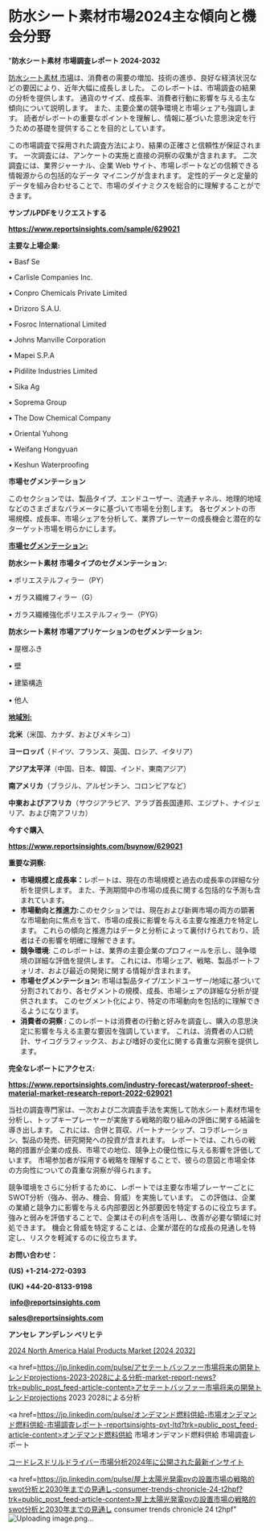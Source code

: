 # 防水シート素材市場2024主な傾向と機会分野

"<strong>防水シート素材 市場調査レポート 2024-2032</strong>

<a href=https://www.reportsinsights.com/sample/629021>防水シート素材 市場</a>は、消費者の需要の増加、技術の進歩、良好な経済状況などの要因により、近年大幅に成長しました。 このレポートは、市場調査の結果の分析を提供します。 通貨のサイズ、成長率、消費者行動に影響を与える主な傾向について説明します。 また、主要企業の競争環境と市場シェアも強調します。 読者がレポートの重要なポイントを理解し、情報に基づいた意思決定を行うための基礎を提供することを目的としています。

この市場調査で採用された調査方法により、結果の正確さと信頼性が保証されます。 一次調査には、アンケートの実施と直接の洞察の収集が含まれます。 二次調査には、業界ジャーナル、企業 Web サイト、市場レポートなどの信頼できる情報源からの包括的なデータ マイニングが含まれます。 定性的データと定量的データを組み合わせることで、市場のダイナミクスを総合的に理解することができます。

<strong><b>サンプルPDFをリクエストする</b></strong>

<a href=https://www.reportsinsights.com/sample/629021><strong><u>https://www.reportsinsights.com/sample/629021</u></strong></a>

<strong>主要な上場企業:</strong>

• Basf Se

• Carlisle Companies Inc.

• Conpro Chemicals Private Limited

• Drizoro S.A.U.

• Fosroc International Limited

• Johns Manville Corporation

• Mapei S.P.A

• Pidilite Industries Limited

• Sika Ag

• Soprema Group

• The Dow Chemical Company

• Oriental Yuhong

• Weifang Hongyuan

• Keshun Waterproofing

<strong>市場セグメンテーション</strong>

このセクションでは、製品タイプ、エンドユーザー、流通チャネル、地理的地域などのさまざまなパラメータに基づいて市場を分割します。 各セグメントの市場規模、成長率、市場シェアを分析して、業界プレーヤーの成長機会と潜在的なターゲット市場を明らかにします。

<strong><u>市場セグメンテーション</u></strong><strong><u>:</u></strong>

<strong>防水シート素材 市場タイプのセグメンテーション:</strong>

• ポリエステルフィラー（PY）

• ガラス繊維フィラー（G）

• ガラス繊維強化ポリエステルフィラー（PYG）

<strong>防水シート素材 市場アプリケーションのセグメンテーション:</strong>

• 屋根ふき

• 壁

• 建築構造

• 他人

<strong><u>地域別</u></strong><strong><u>:</u></strong>

<strong>北米</strong>（米国、カナダ、およびメキシコ）

<strong>ヨーロッパ</strong>（ドイツ、フランス、英国、ロシア、イタリア）

<strong>アジア太平洋</strong>（中国、日本、韓国、インド、東南アジア）

<strong>南アメリカ</strong>（ブラジル、アルゼンチン、コロンビアなど）

<strong>中東およびアフリカ</strong>（サウジアラビア、アラブ首長国連邦、エジプト、ナイジェリア、および南アフリカ）

<strong>今すぐ購入</strong>

<a href=https://www.reportsinsights.com/buynow/629021><strong><u>https://www.reportsinsights.com/buynow/629021</u></strong></a>

<strong>重要な洞察:</strong>
<ul>
  <li><strong>市場規模と成長率：</strong>レポートは、現在の市場規模と過去の成長率の詳細な分析を提供します。 また、予測期間中の市場の成長に関する包括的な予測も含まれています。</li>
  <li><strong>市場動向と推進力:</strong>このセクションでは、現在および新興市場の両方の顕著な市場動向に焦点を当て、市場の成長に影響を与える主要な推進力を特定します。 これらの傾向と推進力はデータと分析によって裏付けられており、読者はその影響を明確に理解できます。</li>
  <li><strong>競争環境</strong>: このレポートは、業界の主要企業のプロフィールを示し、競争環境の詳細な評価を提供します。 これには、市場シェア、戦略、製品ポートフォリオ、および最近の開発に関する情報が含まれます。</li>
  <li><strong>市場セグメンテーション: </strong>市場は製品タイプ/エンドユーザー/地域に基づいて分割されており、各セグメントの規模、成長、市場シェアの詳細な分析が提供されます。 このセグメント化により、特定の市場動向を包括的に理解できるようになります。</li>
  <li><strong>消費者の洞察 : </strong>このレポートは消費者の行動と好みを調査し、購入の意思決定に影響を与える主要な要因を強調しています。 これは、消費者の人口統計、サイコグラフィックス、および嗜好の変化に関する貴重な洞察を提供します。</li>
</ul>
<strong>完全なレポートにアクセス:</strong>

<a href=https://www.reportsinsights.com/industry-forecast/waterproof-sheet-material-market-research-report-2022-629021><strong><u><b>https://www.reportsinsights.com/industry-forecast/waterproof-sheet-material-market-research-report-2022-629021</b></u></strong></a>

当社の調査専門家は、一次および二次調査手法を実施して防水シート素材市場を分析し、トップキープレーヤーが実施する戦略的取り組みの評価に関する結論を導き出します。 これには、合併と買収、パートナーシップ、コラボレーション、製品の発売、研究開発への投資が含まれます。 レポートでは、これらの戦略的措置が企業の成長、市場での地位、競争上の優位性に与える影響を評価しています。 市場参加者が採用する戦略を理解することで、彼らの意図と市場全体の方向性についての貴重な洞察が得られます。

競争環境をさらに分析するために、レポートでは主要な市場プレーヤーごとにSWOT分析（強み、弱み、機会、脅威）を実施しています。 この評価は、企業の業績と競争力に影響を与える内部要因と外部要因を特定するのに役立ちます。 強みと弱みを評価することで、企業はその利点を活用し、改善が必要な領域に対処できます。 機会と脅威を特定することは、企業が潜在的な成長の見通しを特定し、リスクを軽減するのに役立ちます。

<strong>お問い合わせ：</strong>

<strong>(US) +1-214-272-0393</strong>

<strong>(UK) +44-20-8133-9198</strong>

<strong> </strong><a href=info@reportsinsights.com><strong><u>info@reportsinsights.com</u></strong></a>

<a href=sales@reportsinsights.com><strong><u>sales@reportsinsights.com</u></strong></a>

<strong>アンセレ アンデレン ベリヒテ</strong>

<a href=https://www.linkedin.com/pulse/2024-north-america-halal-products-market-size-dzoqf/>2024 North America Halal Products Market [2024 2032]</a>

<a href=https://jp.linkedin.com/pulse/アセテートバッファー市場将来の開発トレンドprojections-2023-2028による分析-market-report-news?trk=public_post_feed-article-content>アセテートバッファー市場将来の開発トレンドprojections 2023 2028による分析</a>

<a href=https://jp.linkedin.com/pulse/オンデマンド燃料供給-市場オンデマンド燃料供給-市場調査レポート-reportsinsights-pvt-ltd?trk=public_post_feed-article-content>オンデマンド燃料供給 市場オンデマンド燃料供給 市場調査レポート</a>

<a href=https://www.linkedin.com/pulse/コードレスドリルドライバー市場分析2024年に公開された最新インサイト-reports-insights-expert-vwq2e/>コードレスドリルドライバー市場分析2024年に公開された最新インサイト</a>

<a href=https://jp.linkedin.com/pulse/屋上太陽光発電pvの設置市場の戦略的swot分析と2030年までの見通し-consumer-trends-chronicle-24-t2hpf?trk=public_post_feed-article-content>屋上太陽光発電pvの設置市場の戦略的swot分析と2030年までの見通し consumer trends chronicle 24 t2hpf</a>"
![Uploading image.png…]()
